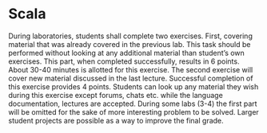 # Scala
During laboratories, students shall complete two exercises. First, covering material that was already covered in the previous lab. This task should be performed without looking at any additional material than student’s own exercises. This part, when completed successfully, results in 6 points. About 30-40 minutes is allotted for this exercise. The second exercise will cover new material discussed in the last lecture. Successful completion of this exercise provides 4 points. Students can look up any material they wish during this exercise except forums, chats etc. while the language documentation, lectures are accepted. 
During some labs (3-4) the first part will be omitted for the sake of more interesting problem to be solved. 
Larger student projects are possible as a way to improve the final grade.